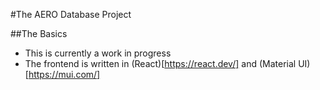 #The AERO Database Project  
  
##The Basics  
- This is currently a work in progress  
- The frontend is written in (React)[https://react.dev/] and (Material UI)[https://mui.com/]